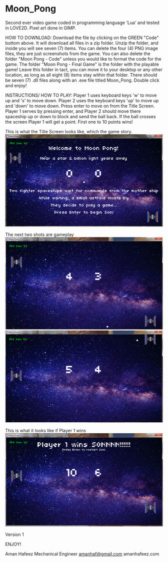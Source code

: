 # Moon_Pong


Second ever video game coded in programming language 'Lua' and tested in LOVE2D. Pixel art done in GIMP. 

HOW TO DOWNLOAD: Download the file by clicking on the GREEN "Code" buttom above. It will download all files in a zip folder. Unzip the folder, and inside you will see seven (7) items. You can delete the four (4) PNG image files, they are just screenshots from the game. You can also delete the folder "Moon Pong - Code" unless you would like to format the code for the game. The folder "Moon Pong - Final Game" is the folder with the playable game! Leave this folder in tact, you can move it to your desktop or any other location, as long as all eight (8) items stay within that folder. There should be seven (7) .dll files along with an .exe file titled Moon_Pong. Double click and enjoy!

INSTRUCTIONS/ HOW TO PLAY: Player 1 uses keyboard keys 'w' to move up and 's' to move down. Player 2 uses the keyboard keys 'up' to move up and 'down' to move down. Press enter to move on from the Title Screen. Player 1 serves by pressing enter, and Player 2 should move there spaceship up or down to block and send the ball back. If the ball crosses the screen Player 1 will get a point. First one to 10 points wins! 

This is what the Title Screen looks like, which the game story. 
![Start](TitleScreen.PNG)

The next two shots are gameplay
![Game](MoonPong2.PNG)
![Game2](MoonPong3.PNG)

This is what it looks like if Player 1 wins
![End](MoonPong4.PNG)

Version 1

ENJOY!

Aman Hafeez
Mechanical Engineer 
amanhaf@gmail.com
amanhafeez.com
